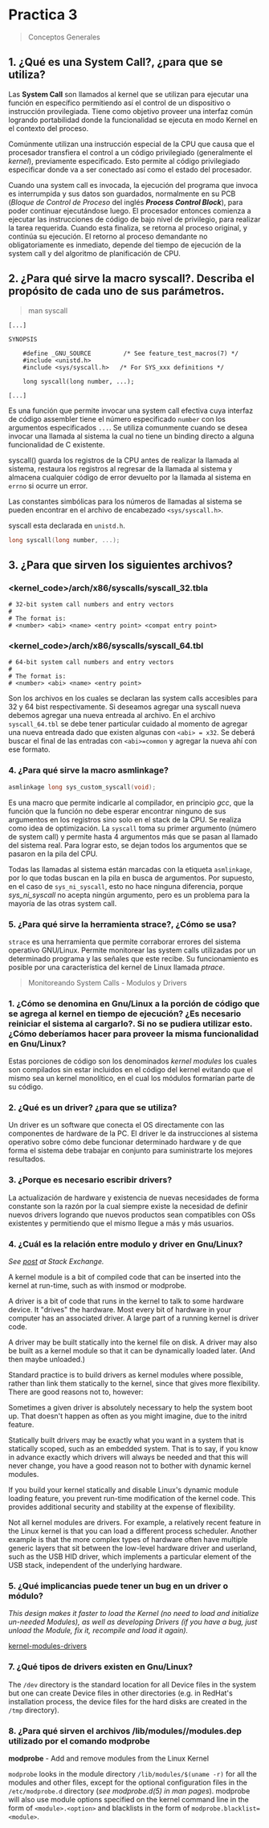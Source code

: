 # Practica 3

> Conceptos Generales

## 1. ¿Qué es una System Call?, ¿para que se utiliza?

Las **System Call** son llamados al kernel que se utilizan para ejecutar una función en específico permitiendo así el control de un dispositivo o instrucción provilegiada. Tiene como objetivo proveer una interfaz común logrando portabilidad donde la funcionalidad se ejecuta en modo Kernel en el contexto del proceso.

Comúnmente utilizan una instrucción especial de la CPU que causa que el procesador transfiera el control a un código privilegiado (generalmente el _kernel_), previamente especificado. Esto permite al código privilegiado especificar donde va a ser conectado así como el estado del procesador.

Cuando una system call es invocada, la ejecución del programa que invoca es interrumpida y sus datos son guardados, normalmente en su PCB (_Bloque de Control de Proceso_ del inglés _**Process Control Block**_), para poder continuar ejecutándose luego. El procesador entonces comienza a ejecutar las instrucciones de código de bajo nivel de privilegio, para realizar la tarea requerida. Cuando esta finaliza, se retorna al proceso original, y continúa su ejecución. El retorno al proceso demandante no obligatoriamente es inmediato, depende del tiempo de ejecución de la system call y del algoritmo de planificación de CPU.

## 2. ¿Para qué sirve la macro syscall?. Describa el propósito de cada uno de sus parámetros.

> man syscall

```
[...]

SYNOPSIS

    #define _GNU_SOURCE         /* See feature_test_macros(7) */
    #include <unistd.h>
    #include <sys/syscall.h>   /* For SYS_xxx definitions */

    long syscall(long number, ...);

[...]
```

Es una función que permite invocar una system call efectiva cuya interfaz de código assembler tiene el número especificado `number` con los argumentos especificados `...`. Se utiliza comunmente cuando se desea invocar una llamada al sistema la cual no tiene un binding directo a alguna funcionalidad de C existente.

syscall() guarda los registros de la CPU antes de realizar la llamada al sistema, restaura los registros al regresar de la llamada al sistema y almacena cualquier código de error devuelto por la llamada al sistema en `errno` si ocurre un error.

Las constantes simbólicas para los números de llamadas al sistema se pueden encontrar en el archivo de encabezado `<sys/syscall.h>`.

syscall esta declarada en `unistd.h`.

```c
long syscall(long number, ...);
```

## 3. ¿Para que sirven los siguientes archivos?

### <kernel_code>/arch/x86/syscalls/syscall_32.tbla

```
# 32-bit system call numbers and entry vectors
#
# The format is:
# <number> <abi> <name> <entry point> <compat entry point>
```

### <kernel_code>/arch/x86/syscalls/syscall_64.tbl

```
# 64-bit system call numbers and entry vectors
#
# The format is:
# <number> <abi> <name> <entry point>
```

Son los archivos en los cuales se declaran las system calls accesibles para 32 y 64 bist respectivamente. Si deseamos agregar una syscall nueva debemos agregar una nueva entreada al archivo. En el archivo `syscall_64.tbl` se debe tener particular cuidado al momento de agregar una nueva entreada dado que existen algunas con `<abi> = x32`. Se deberá buscar el final de las entradas con `<abi>=common` y agregar la nueva ahí con ese formato.

### 4. ¿Para qué sirve la macro asmlinkage?

```c
asmlinkage long sys_custom_syscall(void);
```

Es una macro que permite indicarle al compilador, en principio _gcc_, que la función que la función no debe esperar encontrar ninguno de sus argumentos en los registros sino solo en el stack de la CPU. Se realiza como idea de optimización. La `syscall` toma su primer argumento (número de system call) y permite hasta 4 argumentos más que se pasan al llamado del sistema real. Para lograr esto, se dejan todos los argumentos que se pasaron en la pila del CPU.

Todas las llamadas al sistema están marcadas con la etiqueta `asmlinkage`, por lo que todas buscan en la pila en busca de argumentos. Por supuesto, en el caso de `sys_ni_syscall`, esto no hace ninguna diferencia, porque _sys_ni_syscall_ no acepta ningún argumento, pero es un problema para la mayoría de las otras system call.

### 5. ¿Para qué sirve la herramienta strace?, ¿Cómo se usa?

`strace` es una herramienta que permite corraborar errores del sistema operativo GNU/Linux. Permite monitorear las system calls utilizadas por un determinado programa y las señales que este recibe. Su funcionamiento es posible por una característica del kernel de Linux llamada _ptrace_.

> Monitoreando System Calls - Modulos y Drivers

### 1. ¿Cómo se denomina en Gnu/Linux a la porción de código que se agrega al kernel en tiempo de ejecución? ¿Es necesario reiniciar el sistema al cargarlo?. Si no se pudiera utilizar esto. ¿Cómo deberíamos hacer para proveer la misma funcionalidad en Gnu/Linux?

Estas porciones de código son los denominados _kernel modules_ los cuales son compilados sin estar incluidos en el código del kernel evitando que el mismo sea un kernel monolítico, en el cual los módulos formarían parte de su código.

### 2. ¿Qué es un driver? ¿para que se utiliza?

Un driver es un software que conecta el OS directamente con las componentes de hardware de la PC. El driver le da instrucciones al sistema operativo sobre cómo debe funcionar determinado hardware y de que forma el sistema debe trabajar en conjunto para suministrarte los mejores resultados.

### 3. ¿Porque es necesario escribir drivers?

La actualización de hardware y existencia de nuevas necesidades de forma constante son la razón por la cual siempre existe la necesidad de definir nuevos drivers logrando que nuevos productos sean compatibles con OSs existentes y permitiendo que el mismo llegue a más y más usuarios.

### 4. ¿Cuál es la relación entre modulo y driver en Gnu/Linux?

_See [post](https://unix.stackexchange.com/questions/47208/what-is-the-difference-between-kernel-drivers-and-kernel-modules) at Stack Exchange._

A kernel module is a bit of compiled code that can be inserted into the kernel at run-time, such as with insmod or modprobe.

A driver is a bit of code that runs in the kernel to talk to some hardware device. It "drives" the hardware. Most every bit of hardware in your computer has an associated driver. A large part of a running kernel is driver code.

A driver may be built statically into the kernel file on disk. A driver may also be built as a kernel module so that it can be dynamically loaded later. (And then maybe unloaded.)

Standard practice is to build drivers as kernel modules where possible, rather than link them statically to the kernel, since that gives more flexibility. There are good reasons not to, however:

Sometimes a given driver is absolutely necessary to help the system boot up. That doesn't happen as often as you might imagine, due to the initrd feature.

Statically built drivers may be exactly what you want in a system that is statically scoped, such as an embedded system. That is to say, if you know in advance exactly which drivers will always be needed and that this will never change, you have a good reason not to bother with dynamic kernel modules.

If you build your kernel statically and disable Linux's dynamic module loading feature, you prevent run-time modification of the kernel code. This provides additional security and stability at the expense of flexibility.

Not all kernel modules are drivers. For example, a relatively recent feature in the Linux kernel is that you can load a different process scheduler. Another example is that the more complex types of hardware often have multiple generic layers that sit between the low-level hardware driver and userland, such as the USB HID driver, which implements a particular element of the USB stack, independent of the underlying hardware.

### 5. ¿Qué implicancias puede tener un bug en un driver o módulo?

_This design makes it faster to load the Kernel (no need to load and initialize un-needed Modules), as well as developing Drivers (if you have a bug, just unload the Module, fix it, recompile and load it again)._

[kernel-modules-drivers](http://www.haifux.org/lectures/86-sil/kernel-modules-drivers/kernel-modules-drivers.html)

### 7. ¿Qué tipos de drivers existen en Gnu/Linux?

The `/dev` directory is the standard location for all Device files in the system but one can create Device files in other directories (e.g. in RedHat's installation process, the device files for the hard disks are created in the `/tmp` directory).

### 8. ¿Para qué sirven el archivos /lib/modules//modules.dep utilizado por el comando modprobe

**modprobe** - Add and remove modules from the Linux Kernel

`modprobe` looks in the module directory `/lib/modules/$(uname -r)` for all the
modules and other files, except for the optional configuration files in
the `/etc/modprobe.d` directory (_see modprobe.d(5) in man pages_).  modprobe will also
use module options specified on the kernel command line in the form of
`<module>.<option>` and blacklists in the form of `modprobe.blacklist=<module>`.
